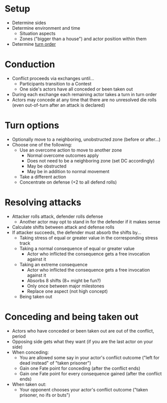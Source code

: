 # Setup

* Determine sides
* Determine environment and time
  * Situation aspects
  * Zones ("bigger than a house") and actor position within them
* Determine [turn order]()

# Conduction

* Conflict proceeds via exchanges until...
  * Participants transition to a Contest
  * One side's actors have all conceded or been taken out
* During each exchange each remaining actor takes a turn in turn order
* Actors may concede at any time that there are no unresolved die rolls (even out-of-turn after an attack is declared)
 
# Turn options
* Optionally move to a neighboring, unobstructed zone (before or after...)
* Choose one of the following:
  * Use an overcome action to move to another zone
    * Normal overcome outcomes apply
    * Does not need to be a neighboring zone (set DC accordingly)
    * May be obstructed
    * May be in addition to normal movement
  * Take a different action
  * Concentrate on defense (+2 to all defend rolls)
    
# Resolving attacks
* Attacker rolls attack, defender rolls defense
  * Another actor may opt to stand in for the defender if it makes sense
* Calculate shifts between attack and defense rolls
* If attacker succeeds, the defender must absorb the shifts by...
  * Taking stress of equal or greater value in the corresponding stress track
  * Taking a normal consequence of equal or greater value
    * Actor who inflicted the consequence gets a free invocation against it
  * Taking an extreme consequence
    * Actor who inflicted the consequence gets a free invocation against it
    * Absorbs 8 shifts (8+ might be fun?)
    * Only once between major milestones
    * Replace one aspect (not high concept)
  * Being taken out

# Conceding and being taken out
* Actors who have conceded or been taken out are out of the conflict, period
* Opposing side gets what they want (if you are the last actor on your side)
* When conceding:
  * You are allowed some say in your actor's conflict outcome ("left for dead instead" of "taken prisoner")
  * Gain one Fate point for conceding (after the conflict ends)
  * Gain one Fate point for every consequence gained (after the conflict ends)
* When taken out:
  * Your opponent chooses your actor's conflict outcome ("taken prisoner, no ifs or buts")

